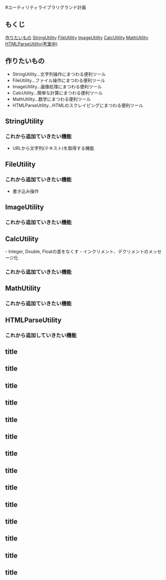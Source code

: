 #ユーティリティライブラリグランド計画

## もくじ
<a href="#作りたいもの">作りたいもの</a>
<a href="#StringUtility">StringUtility</a>
<a href="#FileUtility">FileUtility</a>
<a href="#ImageUtility">ImageUtility</a>
<a href="#CalcUtility">CalcUtility</a>
<a href="#MathUtility">MathUtility</a>
<a href="#HTMLParseUtility">HTMLParseUtility(考案中)</a>

## 作りたいもの
<div id="作りたいもの">
</div>

- StringUtility...文字列操作にまつわる便利ツール
- FileUtility...ファイル操作にまつわる便利ツール
- ImageUtility...画像処理にまつわる便利ツール
- CalcUtility...簡単な計算にまつわる便利ツール
- MathUtility...数学にまつわる便利ツール
- HTMLParseUtility...HTMLのスクレイピングにまつわる便利ツール

## StringUtility
<div id="StringUtility">
</div>

### これから追加ていきたい機能
- URLから文字列(テキスト)を取得する機能

## FileUtility
<div id="Fileutility">
</div>

### これから追加ていきたい機能
- 書き込み操作

## ImageUtility
<div id="ImageUtility">
</div>

### これから追加ていきたい機能

## CalcUtility
<div id="CalcUtility">
</div>
- Integer, Double, Floatの差をなくす
- インクリメント、デクリメントのメッセージ化

### これから追加ていきたい機能

## MathUtility
<div id="MathUtility">
</div>

### これから追加ていきたい機能

## HTMLParseUtility
<div id="">
</div>

### これから追加していきたい機能

## title
<div id="">
</div>

## title
<div id="">
</div>

## title
<div id="">
</div>

## title
<div id="">
</div>

## title
<div id="">
</div>

## title
<div id="">
</div>

## title
<div id="">
</div>

## title
<div id="">
</div>

## title
<div id="">
</div>

## title
<div id="">
</div>

## title
<div id="">
</div>

## title
<div id="">
</div>

## title
<div id="">
</div>

## title
<div id="">
</div>
